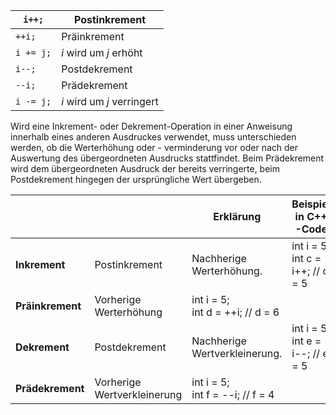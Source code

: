 
| `i++;`    | Postinkrement              |
| --------- | -------------------------- |
| `++i;`    | Präinkrement               |
| `i += j;` | _i_ wird um _j_ erhöht     |
| `i--;`    | Postdekrement              |
| `--i;`    | Prädekrement               |
| `i -= j;` | _i_ wird um _j_ verringert |


Wird eine Inkrement- oder Dekrement-Operation in einer Anweisung innerhalb eines anderen Ausdruckes verwendet, muss unterschieden werden, ob die Werterhöhung oder - verminderung vor oder nach der Auswertung des übergeordneten Ausdrucks stattfindet. Beim Prädekrement wird dem übergeordneten Ausdruck der bereits verringerte, beim Postdekrement hingegen der ursprüngliche Wert übergeben.

|                  |                             | Erklärung                           | Beispiel in C++ -Code               |
| ---------------- | --------------------------- | ----------------------------------- | ----------------------------------- |
| **Inkrement**    | Postinkrement               | Nachherige Werterhöhung.            | int i = 5;<br>int c = i++; // c = 5 |
| **Präinkrement** | Vorherige Werterhöhung      | int i = 5;<br>int d = ++i; // d = 6 |                                     |
| **Dekrement**    | Postdekrement               | Nachherige Wertverkleinerung.       | int i = 5;<br>int e = i--; // e = 5 |
| **Prädekrement** | Vorherige Wertverkleinerung | int i = 5;<br>int f = --i; // f = 4 |                                     |
